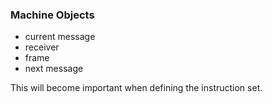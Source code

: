 ### Machine Objects

- current message
- receiver
- frame
- next message

This will become important when defining the instruction set.
